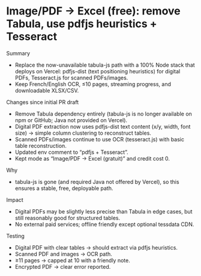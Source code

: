 # Image/PDF → Excel (free): remove Tabula, use pdfjs heuristics + Tesseract

Summary
- Replace the now-unavailable tabula-js path with a 100% Node stack that deploys on Vercel: pdfjs-dist (text positioning heuristics) for digital PDFs, Tesseract.js for scanned PDFs/images.
- Keep French/English OCR, ≤10 pages, streaming progress, and downloadable XLSX/CSV.

Changes since initial PR draft
- Remove Tabula dependency entirely (tabula-js is no longer available on npm or GitHub; Java not provided on Vercel).
- Digital PDF extraction now uses pdfjs-dist text content (x/y, width, font size) → simple column clustering to reconstruct tables.
- Scanned PDFs/images continue to use OCR (tesseract.js) with basic table reconstruction.
- Updated env comment to “pdfjs + Tesseract”.
- Kept mode as “Image/PDF → Excel (gratuit)” and credit cost 0.

Why
- tabula-js is gone (and required Java not offered by Vercel), so this ensures a stable, free, deployable path.

Impact
- Digital PDFs may be slightly less precise than Tabula in edge cases, but still reasonably good for structured tables.
- No external paid services; offline friendly except optional tessdata CDN.

Testing
- Digital PDF with clear tables → should extract via pdfjs heuristics.
- Scanned PDF and images → OCR path.
- ≥11 pages → capped at 10 with a friendly note.
- Encrypted PDF → clear error reported.
